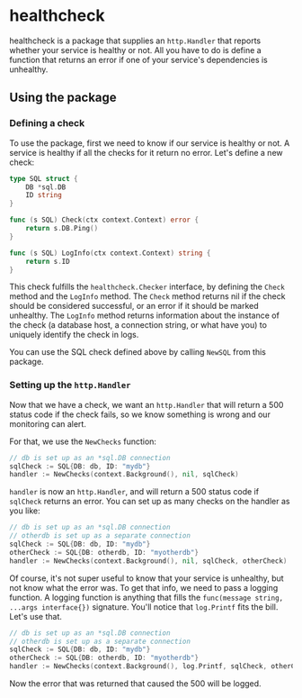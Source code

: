# healthcheck

healthcheck is a package that supplies an `http.Handler` that reports whether your service is healthy or not. All you have to do is define a function that returns an error if one of your service's dependencies is unhealthy.

## Using the package

### Defining a check

To use the package, first we need to know if our service is healthy or not. A service is healthy if all the checks for it return no error. Let's define a new check:

```go
type SQL struct {
	DB *sql.DB
	ID string
}

func (s SQL) Check(ctx context.Context) error {
	return s.DB.Ping()
}

func (s SQL) LogInfo(ctx context.Context) string {
	return s.ID
}
```

This check fulfills the `healthcheck.Checker` interface, by defining the `Check` method and the `LogInfo` method. The `Check` method returns nil if the check should be considered successful, or an error if it should be marked unhealthy. The `LogInfo` method returns information about the instance of the check (a database host, a connection string, or what have you) to uniquely identify the check in logs.

You can use the SQL check defined above by calling `NewSQL` from this package.

### Setting up the `http.Handler`

Now that we have a check, we want an `http.Handler` that will return a 500 status code if the check fails, so we know something is wrong and our monitoring can alert.

For that, we use the `NewChecks` function:

```go
// db is set up as an *sql.DB connection
sqlCheck := SQL{DB: db, ID: "mydb"}
handler := NewChecks(context.Background(), nil, sqlCheck)
```

`handler` is now an `http.Handler`, and will return a 500 status code if `sqlCheck` returns an error. You can set up as many checks on the handler as you like:

```go
// db is set up as an *sql.DB connection
// otherdb is set up as a separate connection
sqlCheck := SQL{DB: db, ID: "mydb"}
otherCheck := SQL{DB: otherdb, ID: "myotherdb"}
handler := NewChecks(context.Background(), nil, sqlCheck, otherCheck)
```

Of course, it's not super useful to know that your service is unhealthy, but not know what the error was. To get that info, we need to pass a logging function. A logging function is anything that fills the `func(message string, ...args interface{})` signature. You'll notice that `log.Printf` fits the bill. Let's use that.

```go
// db is set up as an *sql.DB connection
// otherdb is set up as a separate connection
sqlCheck := SQL{DB: db, ID: "mydb"}
otherCheck := SQL{DB: otherdb, ID: "myotherdb"}
handler := NewChecks(context.Background(), log.Printf, sqlCheck, otherCheck)
```

Now the error that was returned that caused the 500 will be logged.
